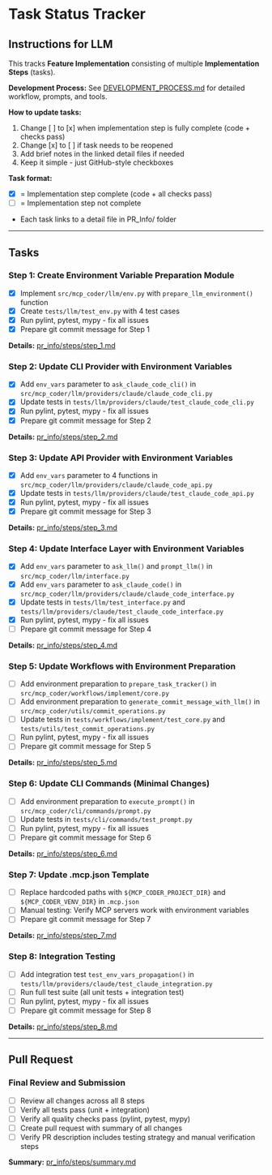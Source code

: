 # Task Status Tracker

## Instructions for LLM

This tracks **Feature Implementation** consisting of multiple **Implementation Steps** (tasks).

**Development Process:** See [DEVELOPMENT_PROCESS.md](./DEVELOPMENT_PROCESS.md) for detailed workflow, prompts, and tools.

**How to update tasks:**
1. Change [ ] to [x] when implementation step is fully complete (code + checks pass)
2. Change [x] to [ ] if task needs to be reopened
3. Add brief notes in the linked detail files if needed
4. Keep it simple - just GitHub-style checkboxes

**Task format:**
- [x] = Implementation step complete (code + all checks pass)
- [ ] = Implementation step not complete
- Each task links to a detail file in PR_Info/ folder

---

## Tasks

### Step 1: Create Environment Variable Preparation Module
- [x] Implement `src/mcp_coder/llm/env.py` with `prepare_llm_environment()` function
- [x] Create `tests/llm/test_env.py` with 4 test cases
- [x] Run pylint, pytest, mypy - fix all issues
- [x] Prepare git commit message for Step 1

**Details:** [pr_info/steps/step_1.md](./steps/step_1.md)

### Step 2: Update CLI Provider with Environment Variables
- [x] Add `env_vars` parameter to `ask_claude_code_cli()` in `src/mcp_coder/llm/providers/claude/claude_code_cli.py`
- [x] Update tests in `tests/llm/providers/claude/test_claude_code_cli.py`
- [x] Run pylint, pytest, mypy - fix all issues
- [x] Prepare git commit message for Step 2

**Details:** [pr_info/steps/step_2.md](./steps/step_2.md)

### Step 3: Update API Provider with Environment Variables
- [x] Add `env_vars` parameter to 4 functions in `src/mcp_coder/llm/providers/claude/claude_code_api.py`
- [x] Update tests in `tests/llm/providers/claude/test_claude_code_api.py`
- [x] Run pylint, pytest, mypy - fix all issues
- [x] Prepare git commit message for Step 3

**Details:** [pr_info/steps/step_3.md](./steps/step_3.md)

### Step 4: Update Interface Layer with Environment Variables
- [x] Add `env_vars` parameter to `ask_llm()` and `prompt_llm()` in `src/mcp_coder/llm/interface.py`
- [x] Add `env_vars` parameter to `ask_claude_code()` in `src/mcp_coder/llm/providers/claude/claude_code_interface.py`
- [x] Update tests in `tests/llm/test_interface.py` and `tests/llm/providers/claude/test_claude_code_interface.py`
- [x] Run pylint, pytest, mypy - fix all issues
- [ ] Prepare git commit message for Step 4

**Details:** [pr_info/steps/step_4.md](./steps/step_4.md)

### Step 5: Update Workflows with Environment Preparation
- [ ] Add environment preparation to `prepare_task_tracker()` in `src/mcp_coder/workflows/implement/core.py`
- [ ] Add environment preparation to `generate_commit_message_with_llm()` in `src/mcp_coder/utils/commit_operations.py`
- [ ] Update tests in `tests/workflows/implement/test_core.py` and `tests/utils/test_commit_operations.py`
- [ ] Run pylint, pytest, mypy - fix all issues
- [ ] Prepare git commit message for Step 5

**Details:** [pr_info/steps/step_5.md](./steps/step_5.md)

### Step 6: Update CLI Commands (Minimal Changes)
- [ ] Add environment preparation to `execute_prompt()` in `src/mcp_coder/cli/commands/prompt.py`
- [ ] Update tests in `tests/cli/commands/test_prompt.py`
- [ ] Run pylint, pytest, mypy - fix all issues
- [ ] Prepare git commit message for Step 6

**Details:** [pr_info/steps/step_6.md](./steps/step_6.md)

### Step 7: Update .mcp.json Template
- [ ] Replace hardcoded paths with `${MCP_CODER_PROJECT_DIR}` and `${MCP_CODER_VENV_DIR}` in `.mcp.json`
- [ ] Manual testing: Verify MCP servers work with environment variables
- [ ] Prepare git commit message for Step 7

**Details:** [pr_info/steps/step_7.md](./steps/step_7.md)

### Step 8: Integration Testing
- [ ] Add integration test `test_env_vars_propagation()` in `tests/llm/providers/claude/test_claude_integration.py`
- [ ] Run full test suite (all unit tests + integration test)
- [ ] Run pylint, pytest, mypy - fix all issues
- [ ] Prepare git commit message for Step 8

**Details:** [pr_info/steps/step_8.md](./steps/step_8.md)

---

## Pull Request

### Final Review and Submission
- [ ] Review all changes across all 8 steps
- [ ] Verify all tests pass (unit + integration)
- [ ] Verify all quality checks pass (pylint, pytest, mypy)
- [ ] Create pull request with summary of all changes
- [ ] Verify PR description includes testing strategy and manual verification steps

**Summary:** [pr_info/steps/summary.md](./steps/summary.md)
